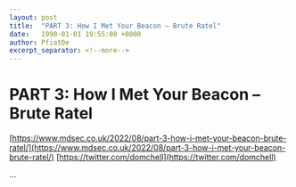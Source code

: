 ```yaml
---
layout: post
title:  "PART 3: How I Met Your Beacon – Brute Ratel"
date:   1990-01-01 19:55:00 +0000
author: PfiatDe
excerpt_separator: <!--more-->
---
```


# PART 3: How I Met Your Beacon – Brute Ratel
[https://www.mdsec.co.uk/2022/08/part-3-how-i-met-your-beacon-brute-ratel/](https://www.mdsec.co.uk/2022/08/part-3-how-i-met-your-beacon-brute-ratel/)
[https://twitter.com/domchell](https://twitter.com/domchell)

...
<!--more-->
